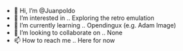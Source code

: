 - 👋 Hi, I’m @Juanpoldo
- 👀 I’m interested in .. Exploring the retro emulation
- 🌱 I’m currently learning .. Opendingux (e.g. Adam Image)
- 💞️ I’m looking to collaborate on .. None
- 📫 How to reach me .. Here for now

<!---
Juanpoldo/Juanpoldo is a ✨ special ✨ repository because its `README.md` (this file) appears on your GitHub profile.
You can click the Preview link to take a look at your changes.
--->
